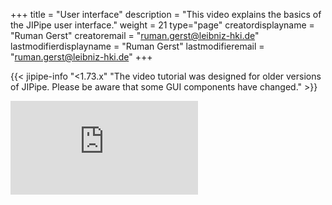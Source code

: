 +++
title = "User interface"
description = "This video explains the basics of the JIPipe user interface."
weight = 21
type="page"
creatordisplayname = "Ruman Gerst"
creatoremail = "ruman.gerst@leibniz-hki.de"
lastmodifierdisplayname = "Ruman Gerst"
lastmodifieremail = "ruman.gerst@leibniz-hki.de"
+++

{{< jipipe-info "<1.73.x" "The video tutorial was designed for older versions of JIPipe. Please be aware that some GUI components have changed." >}}

<iframe class="iframe-video" src="https://www.youtube-nocookie.com/embed/SEFDS5w4smo" frameborder="0" allow="autoplay; encrypted-media; picture-in-picture" allowfullscreen></iframe>
